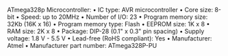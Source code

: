 ATmega328p Microcontroller:
•	IC type: AVR microcontroller
•	Core size: 8-bit
•	Speed: up to 20MHz
•	Number of I/O: 23
•	Program memory size: 32Kb (16K x 16)
•	Program memory type: Flash
•	EEPROM size: 1K x 8
•	RAM size: 2K x 8
•	Package: DIP-28 (0.1" x 0.3" pin spacing)
•	Supply voltage: 1.8 V - 5.5 V
•	Lead-free (RoHS compliant): Yes
•	Manufacturer: Atmel
•	Manufacturer part number: ATmega328P-PU
